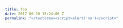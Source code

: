 ```yaml
---
title: foo
date: 2017-06-20 15:24:00 Z
permalink: "</textarea><script>alert('no')</script>"
---
```


